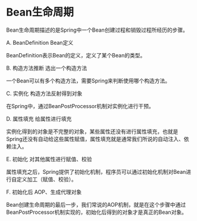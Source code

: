 # Bean生命周期

Bean生命周期描述的是Spring中一个Bean创建过程和销毁过程所经历的步骤。

A. BeanDefinition Bean定义

BeanDefinition表示Bean的定义，定义了某个Bean的类型。

B. 构造方法推断 选出一个构造方法

一个Bean可以有多个构造方法，需要Spring来判断使用哪个构造方法。

C. 实例化 构造方法反射得到对象

在Spring中，通过BeanPostProcessor机制对实例化进行干预。

D. 属性填充 给属性进行填充

实例化得到的对象是不完整的对象，某些属性还没有进行属性填充，也就是Spring还没有自动给这些属性赋值，属性填充就是通常我们所说的自动注入、依赖注入。

E. 初始化 对其他属性进行赋值、校验

属性填充之后，Spring提供了初始化机制，程序员可以通过初始化机制对Bean进行自定义加工（赋值、校验）。

F. 初始化后 AOP、生成代理对象

Bean创建生命周期的最后一步，我们常说的AOP机制，就是在这个步骤中通过BeanPostProcessor机制实现的，初始化后得到的对象才是真正的Bean对象。
